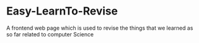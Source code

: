 # Easy-LearnTo-Revise
A frontend web page which is used to revise the things that we learned as so far related to computer Science
